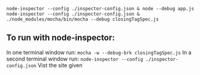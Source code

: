 `node-inspector --config ./inspector-config.json & node --debug app.js`
`node-inspector --config ./inspector-config.json & ./node_modules/mocha/bin/mocha --debug closingTagSpec.js`


## To run with node-inspector:
In one terminal window run: `mocha -w --debug-brk closingTagSpec.js`
In a second terminal window run: `node-inspector --config ./inspector-config.json`
Vist the site given
